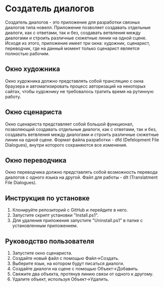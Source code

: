 # Создатель диалогов

Создатель диалогов - это приложение для разработки связных диалогов типа новелл. Приложение позволяет создавать отдельные диалоги, как с ответами, так и без, создавать ветвления между диалогами и строить различные сюжетные линии на одной сцене. Исходя из этого, приложение имеет три окна: художник, сценарист, переводчик, где на данный момент только сценарист является полностью рабочим.

## Окно художника

Окно художника должно представлять собой трансляцию с окна браузера и автоматизировать процесс авторизаций на некоторых сайтах, чтобы художнику не требовалось тратить время на рутинную работу.

## Окно сценариста

Окно сценариста представляет собой большой функционал, позволяющий создавать отдельные диалоги, как с ответами, так и без, создавать ветвления между диалогами и строить различные сюжетные линии на одной сцене. Формат файла разработки - dfd (Defelopment File Dialogues), внутри которого сохраняются все изменения.

## Окно переводчика

Окно переводчика должно представлять собой возможность перевода диалогов с одного языка на другой. Файл для работы - dlt (Translatment File Dialogues).

## Инструкция по установке

1. Клонируйте репозиторий с GitHub и перейдите в него.
2. Запустите скрипт установки "Install.ps1".
3. Для удаления приложения запустите "Uninstall.ps1" в папке с установленным приложением.

## Руководство пользователя

1. Запустите окно сценариста.
2. Создайте новый файл с помощью Файл->Создать.
3. Выберите язык, на котором будут писаться диалоги.
4. Создайте диалоги на сцене с помощью Объект->Добавить.
5. Свяжите два объекта, протянув линию связи от одного к другому.
6. Удалите объект, используя Объект->Удалить.
